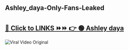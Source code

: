 
 ## Ashley_daya-Only-Fans-Leaked

# <h2><a href="https://clipsfans.com/Ashley_daya&ref=git">🔗 Click to LINKS ⏩⏩ 👉 🟢 Ashley daya </a></h2>

<a href="https://clipsfans.com/Ashley_daya&ref=git" rel="nofollow" data-target="animated-image.originalLink"><img src="https://i.ibb.co.com/xMMVF88/686577567.gif" alt="Viral Video Original" style="max-width: 100%; display: inline-block;" data-target="animated-image.originalImage"></a>
